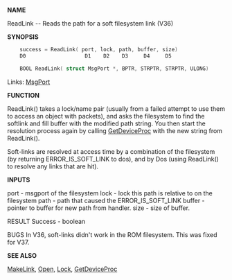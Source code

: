 
**NAME**

ReadLink -- Reads the path for a soft filesystem link (V36)

**SYNOPSIS**

```c
    success = ReadLink( port, lock, path, buffer, size)
    D0                   D1    D2    D3     D4     D5

    BOOL ReadLink( struct MsgPort *, BPTR, STRPTR, STRPTR, ULONG)

```
Links: [MsgPort](_0099) 

**FUNCTION**

ReadLink() takes a lock/name pair (usually from a failed attempt
to use them to access an object with packets), and asks the
filesystem to find the softlink and fill buffer with the modified
path string.  You then start the resolution process again by
calling [GetDeviceProc](GetDeviceProc) with the new string from ReadLink().

Soft-links are resolved at access time by a combination of the
filesystem (by returning ERROR_IS_SOFT_LINK to dos), and by
Dos (using ReadLink() to resolve any links that are hit).

**INPUTS**

port - msgport of the filesystem
lock - lock this path is relative to on the filesystem
path - path that caused the ERROR_IS_SOFT_LINK
buffer - pointer to buffer for new path from handler.
size - size of buffer.

RESULT
Success - boolean

BUGS
In V36, soft-links didn't work in the ROM filesystem.  This was
fixed for V37.

**SEE ALSO**

[MakeLink](MakeLink), [Open](Open), [Lock](Lock), [GetDeviceProc](GetDeviceProc)
